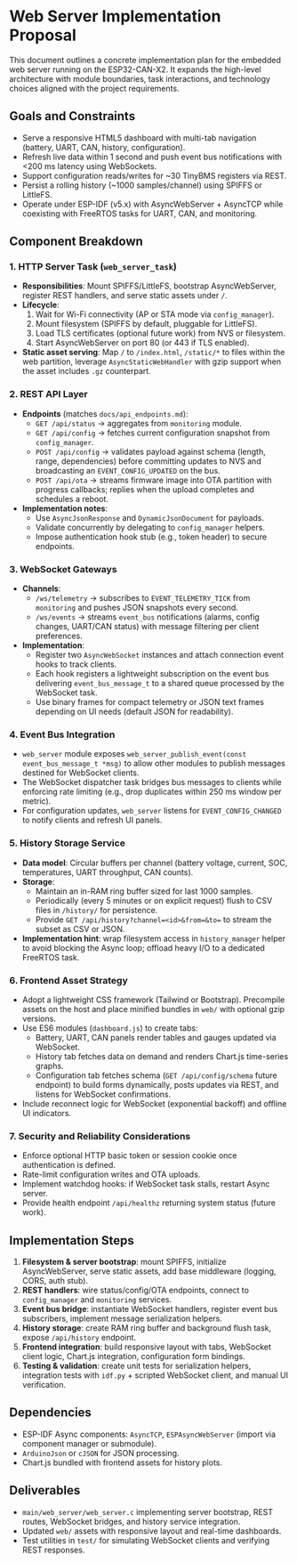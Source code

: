 # Web Server Implementation Proposal

This document outlines a concrete implementation plan for the embedded web server
running on the ESP32-CAN-X2. It expands the high-level architecture with module
boundaries, task interactions, and technology choices aligned with the project
requirements.

## Goals and Constraints
- Serve a responsive HTML5 dashboard with multi-tab navigation (battery, UART,
  CAN, history, configuration).
- Refresh live data within 1 second and push event bus notifications with
  <200 ms latency using WebSockets.
- Support configuration reads/writes for ~30 TinyBMS registers via REST.
- Persist a rolling history (~1000 samples/channel) using SPIFFS or LittleFS.
- Operate under ESP-IDF (v5.x) with AsyncWebServer + AsyncTCP while coexisting
  with FreeRTOS tasks for UART, CAN, and monitoring.

## Component Breakdown
### 1. HTTP Server Task (`web_server_task`)
- **Responsibilities**: Mount SPIFFS/LittleFS, bootstrap AsyncWebServer,
  register REST handlers, and serve static assets under `/`.
- **Lifecycle**:
  1. Wait for Wi-Fi connectivity (AP or STA mode via `config_manager`).
  2. Mount filesystem (SPIFFS by default, pluggable for LittleFS).
  3. Load TLS certificates (optional future work) from NVS or filesystem.
  4. Start AsyncWebServer on port 80 (or 443 if TLS enabled).
- **Static asset serving**: Map `/` to `/index.html`, `/static/*` to files within
  the web partition, leverage `AsyncStaticWebHandler` with gzip support when the
  asset includes `.gz` counterpart.

### 2. REST API Layer
- **Endpoints** (matches `docs/api_endpoints.md`):
  - `GET /api/status` → aggregates from `monitoring` module.
  - `GET /api/config` → fetches current configuration snapshot from
    `config_manager`.
  - `POST /api/config` → validates payload against schema (length, range,
    dependencies) before committing updates to NVS and broadcasting an
    `EVENT_CONFIG_UPDATED` on the bus.
  - `POST /api/ota` → streams firmware image into OTA partition with progress
    callbacks; replies when the upload completes and schedules a reboot.
- **Implementation notes**:
  - Use `AsyncJsonResponse` and `DynamicJsonDocument` for payloads.
  - Validate concurrently by delegating to `config_manager` helpers.
  - Impose authentication hook stub (e.g., token header) to secure endpoints.

### 3. WebSocket Gateways
- **Channels**:
  - `/ws/telemetry` → subscribes to `EVENT_TELEMETRY_TICK` from `monitoring` and
    pushes JSON snapshots every second.
  - `/ws/events` → streams `event_bus` notifications (alarms, config changes,
    UART/CAN status) with message filtering per client preferences.
- **Implementation**:
  - Register two `AsyncWebSocket` instances and attach connection event hooks
    to track clients.
  - Each hook registers a lightweight subscription on the event bus delivering
    `event_bus_message_t` to a shared queue processed by the WebSocket task.
  - Use binary frames for compact telemetry or JSON text frames depending on UI
    needs (default JSON for readability).

### 4. Event Bus Integration
- `web_server` module exposes `web_server_publish_event(const event_bus_message_t
  *msg)` to allow other modules to publish messages destined for WebSocket clients.
- The WebSocket dispatcher task bridges bus messages to clients while enforcing
  rate limiting (e.g., drop duplicates within 250 ms window per metric).
- For configuration updates, `web_server` listens for
  `EVENT_CONFIG_CHANGED` to notify clients and refresh UI panels.

### 5. History Storage Service
- **Data model**: Circular buffers per channel (battery voltage, current, SOC,
  temperatures, UART throughput, CAN counts).
- **Storage**:
  - Maintain an in-RAM ring buffer sized for last 1000 samples.
  - Periodically (every 5 minutes or on explicit request) flush to CSV files in
    `/history/` for persistence.
  - Provide `GET /api/history?channel=<id>&from=&to=` to stream the subset as
    CSV or JSON.
- **Implementation hint**: wrap filesystem access in `history_manager` helper to
  avoid blocking the Async loop; offload heavy I/O to a dedicated FreeRTOS task.

### 6. Frontend Asset Strategy
- Adopt a lightweight CSS framework (Tailwind or Bootstrap). Precompile assets
  on the host and place minified bundles in `web/` with optional gzip versions.
- Use ES6 modules (`dashboard.js`) to create tabs:
  - Battery, UART, CAN panels render tables and gauges updated via WebSocket.
  - History tab fetches data on demand and renders Chart.js time-series graphs.
  - Configuration tab fetches schema (`GET /api/config/schema` future endpoint)
    to build forms dynamically, posts updates via REST, and listens for
    WebSocket confirmations.
- Include reconnect logic for WebSocket (exponential backoff) and offline UI
  indicators.

### 7. Security and Reliability Considerations
- Enforce optional HTTP basic token or session cookie once authentication is
  defined.
- Rate-limit configuration writes and OTA uploads.
- Implement watchdog hooks: if WebSocket task stalls, restart Async server.
- Provide health endpoint `/api/healthz` returning system status (future work).

## Implementation Steps
1. **Filesystem & server bootstrap**: mount SPIFFS, initialize AsyncWebServer,
   serve static assets, add base middleware (logging, CORS, auth stub).
2. **REST handlers**: wire status/config/OTA endpoints, connect to
   `config_manager` and `monitoring` services.
3. **Event bus bridge**: instantiate WebSocket handlers, register event bus
   subscribers, implement message serialization helpers.
4. **History storage**: create RAM ring buffer and background flush task,
   expose `/api/history` endpoint.
5. **Frontend integration**: build responsive layout with tabs, WebSocket client
   logic, Chart.js integration, configuration form bindings.
6. **Testing & validation**: create unit tests for serialization helpers,
   integration tests with `idf.py` + scripted WebSocket client, and manual UI
   verification.

## Dependencies
- ESP-IDF Async components: `AsyncTCP`, `ESPAsyncWebServer` (import via
  component manager or submodule).
- `ArduinoJson` or `cJSON` for JSON processing.
- Chart.js bundled with frontend assets for history plots.

## Deliverables
- `main/web_server/web_server.c` implementing server bootstrap, REST routes,
  WebSocket bridges, and history service integration.
- Updated `web/` assets with responsive layout and real-time dashboards.
- Test utilities in `test/` for simulating WebSocket clients and verifying REST
  responses.
